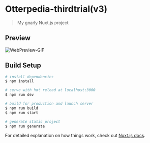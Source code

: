 # Otterpedia-thirdtrial(v3)

> My gnarly Nuxt.js project

## Preview
![WebPreview-GIF](/static/otterpedia.gif)

## Build Setup

``` bash
# install dependencies
$ npm install

# serve with hot reload at localhost:3000
$ npm run dev

# build for production and launch server
$ npm run build
$ npm run start

# generate static project
$ npm run generate
```

For detailed explanation on how things work, check out [Nuxt.js docs](https://nuxtjs.org).
